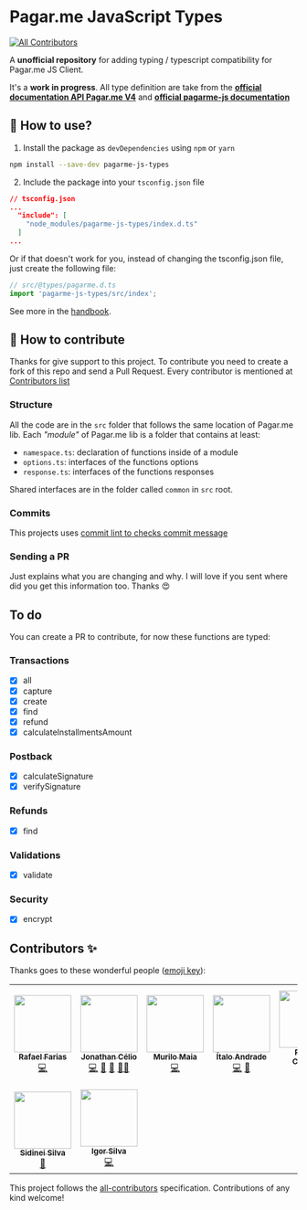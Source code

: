 # Pagar.me JavaScript Types
<!-- ALL-CONTRIBUTORS-BADGE:START - Do not remove or modify this section -->
[![All Contributors](https://img.shields.io/badge/all_contributors-9-orange.svg?style=flat-square)](#contributors-)
<!-- ALL-CONTRIBUTORS-BADGE:END -->

A **unofficial repository** for adding typing / typescript compatibility for Pagar.me JS Client.

It's a **work in progress**. All type definition are take from the **[official documentation API Pagar.me V4](https://docs.pagar.me/reference)** and **[official pagarme-js documentation](https://pagarme.github.io/pagarme-js/)**

## 🤔 How to use?


1. Install the package as `devDependencies` using `npm` or `yarn` 

```sh
npm install --save-dev pagarme-js-types
```

2. Include the package into your `tsconfig.json` file

```json
// tsconfig.json
...
  "include": [
    "node_modules/pagarme-js-types/index.d.ts"
  ]
...
```

Or if that doesn't work for you, instead of changing the tsconfig.json file, 
just create the following file:
```ts
// src/@types/pagarme.d.ts
import 'pagarme-js-types/src/index';
```

See more in the [handbook](http://www.typescriptlang.org/docs/handbook/declaration-files/consumption.html).

## 💪 How to contribute
Thanks for give support to this project. To contribute you need to create a fork of this repo and send a Pull Request. Every contributor is mentioned at [Contributors list](#Contributors)

### Structure
All the code are in the `src` folder that follows the same location of Pagar.me lib.
Each *"module"* of Pagar.me lib is a folder that contains at least:

- `namespace.ts`: declaration of functions inside of a module
- `options.ts`: interfaces of the functions options
- `response.ts`: interfaces of the functions responses

Shared interfaces are in the folder called `common` in `src` root.

### Commits
This projects uses [commit lint to checks commit message](https://github.com/conventional-changelog/commitlint/tree/master/%40commitlint/config-conventional#type-enum)

### Sending a PR
Just explains what you are changing and why. I will love if you sent where did you get this information too. Thanks 😍

## To do

You can create a PR to contribute, for now these functions are typed:

### Transactions

- [x] all
- [x] capture
- [x] create
- [x] find
- [x] refund
- [x] calculateInstallmentsAmount

### Postback

- [x] calculateSignature
- [x] verifySignature

### Refunds

- [x] find

### Validations

- [x] validate

### Security
- [x] encrypt

## Contributors ✨

Thanks goes to these wonderful people ([emoji key](https://allcontributors.org/docs/en/emoji-key)):

<!-- ALL-CONTRIBUTORS-LIST:START - Do not remove or modify this section -->
<!-- prettier-ignore-start -->
<!-- markdownlint-disable -->
<table>
  <tr>
    <td align="center"><a href="https://github.com/rsfarias"><img src="https://avatars3.githubusercontent.com/u/40122116?v=4?s=100" width="100px;" alt=""/><br /><sub><b>Rafael Farias</b></sub></a><br /><a href="https://github.com/jonyw4/pagarme-js-types/commits?author=rsfarias" title="Code">💻</a></td>
    <td align="center"><a href="https://github.com/jonyw4"><img src="https://avatars3.githubusercontent.com/u/14056669?v=4?s=100" width="100px;" alt=""/><br /><sub><b>Jonathan Célio</b></sub></a><br /><a href="https://github.com/jonyw4/pagarme-js-types/commits?author=jonyw4" title="Code">💻</a> <a href="https://github.com/jonyw4/pagarme-js-types/commits?author=jonyw4" title="Documentation">📖</a> <a href="https://github.com/jonyw4/pagarme-js-types/pulls?q=is%3Apr+reviewed-by%3Ajonyw4" title="Reviewed Pull Requests">👀</a> <a href="#mentoring-jonyw4" title="Mentoring">🧑‍🏫</a></td>
    <td align="center"><a href="https://github.com/mrlmaia"><img src="https://avatars0.githubusercontent.com/u/56596799?v=4?s=100" width="100px;" alt=""/><br /><sub><b>Murilo Maia</b></sub></a><br /><a href="https://github.com/jonyw4/pagarme-js-types/commits?author=mrlmaia" title="Code">💻</a></td>
    <td align="center"><a href="https://italodeandra.de"><img src="https://avatars1.githubusercontent.com/u/19225266?v=4?s=100" width="100px;" alt=""/><br /><sub><b>Ítalo Andrade</b></sub></a><br /><a href="https://github.com/jonyw4/pagarme-js-types/commits?author=italodeandra" title="Code">💻</a> <a href="https://github.com/jonyw4/pagarme-js-types/commits?author=italodeandra" title="Documentation">📖</a></td>
    <td align="center"><a href="https://github.com/outerlook"><img src="https://avatars1.githubusercontent.com/u/12937160?v=4?s=100" width="100px;" alt=""/><br /><sub><b>Raffael Campos</b></sub></a><br /><a href="https://github.com/jonyw4/pagarme-js-types/commits?author=outerlook" title="Code">💻</a> <a href="https://github.com/jonyw4/pagarme-js-types/commits?author=outerlook" title="Documentation">📖</a></td>
    <td align="center"><a href="https://www.linkedin.com/in/rodrigo-ven%C3%A2ncio-ver%C3%ADssimo-b90495a7/"><img src="https://avatars.githubusercontent.com/u/17599326?v=4?s=100" width="100px;" alt=""/><br /><sub><b>Rodrigo Venâncio Veríssimo</b></sub></a><br /><a href="https://github.com/jonyw4/pagarme-js-types/commits?author=rodrigovenancioverissimo" title="Code">💻</a> <a href="https://github.com/jonyw4/pagarme-js-types/commits?author=rodrigovenancioverissimo" title="Documentation">📖</a></td>
    <td align="center"><a href="https://github.com/abrantesarthur"><img src="https://avatars.githubusercontent.com/u/12059676?v=4?s=100" width="100px;" alt=""/><br /><sub><b>Arthur Abrantes</b></sub></a><br /><a href="https://github.com/jonyw4/pagarme-js-types/commits?author=abrantesarthur" title="Code">💻</a> <a href="https://github.com/jonyw4/pagarme-js-types/commits?author=abrantesarthur" title="Documentation">📖</a></td>
  </tr>
  <tr>
    <td align="center"><a href="https://github.com/sidinei-silva"><img src="https://avatars.githubusercontent.com/u/20242151?v=4?s=100" width="100px;" alt=""/><br /><sub><b>Sidinei Silva</b></sub></a><br /><a href="https://github.com/jonyw4/pagarme-js-types/issues?q=author%3Asidinei-silva" title="Bug reports">🐛</a></td>
    <td align="center"><a href="https://github.com/igorsilva3"><img src="https://avatars.githubusercontent.com/u/48392942?v=4?s=100" width="100px;" alt=""/><br /><sub><b>Igor Silva</b></sub></a><br /><a href="https://github.com/jonyw4/pagarme-js-types/commits?author=igorsilva3" title="Code">💻</a></td>
  </tr>
</table>

<!-- markdownlint-restore -->
<!-- prettier-ignore-end -->

<!-- ALL-CONTRIBUTORS-LIST:END -->

This project follows the [all-contributors](https://github.com/all-contributors/all-contributors) specification. Contributions of any kind welcome!
